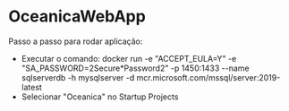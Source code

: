 # OceanicaWebApp

Passo a passo para rodar aplicação:
* Executar o comando: docker run -e "ACCEPT_EULA=Y" -e "SA_PASSWORD=2Secure*Password2" -p 1450:1433 --name sqlserverdb -h mysqlserver -d mcr.microsoft.com/mssql/server:2019-latest
* Selecionar "Oceanica" no Startup Projects
